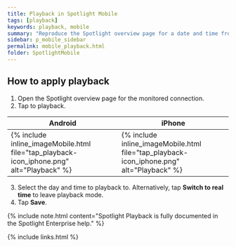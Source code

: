 ```yaml
---
title: Playback in Spotlight Mobile
tags: [playback]
keywords: playback, mobile
summary: "Reproduce the Spotlight overview page for a date and time from the recent past."
sidebar: p_mobile_sidebar
permalink: mobile_playback.html
folder: SpotlightMobile
---
```


## How to apply playback

1. Open the Spotlight overview page for the monitored connection.
2. Tap to playback.

Android | iPhone
--------|-------
{% include inline_imageMobile.html file="tap_playback-icon_iphone.png" alt="Playback" %} | {% include inline_imageMobile.html file="tap_playback-icon_iphone.png" alt="Playback" %}

3. Select the day and time to playback to. Alternatively, tap **Switch to real time** to leave playback mode.
4. Tap **Save**.

{% include note.html content="Spotlight Playback is fully documented in the Spotlight Enterprise help." %}

{% include links.html %}

